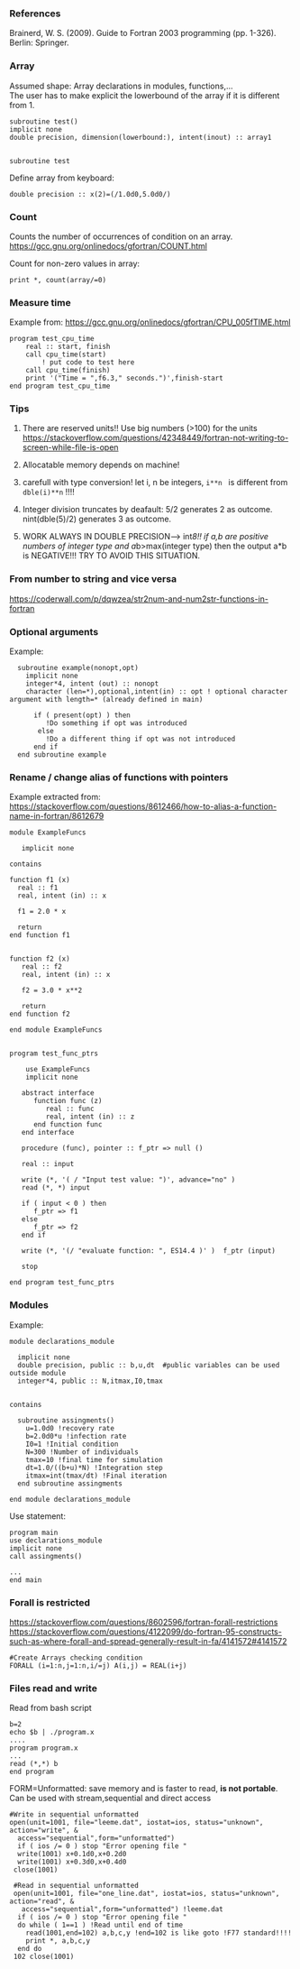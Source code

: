 ### References
Brainerd, W. S. (2009). Guide to Fortran 2003 programming (pp. 1-326). Berlin: Springer.  

### Array
Assumed shape: Array declarations in modules, functions,...  
The user has to make explicit the lowerbound of the array if it is different from 1.  
```
subroutine test()
implicit none
double precision, dimension(lowerbound:), intent(inout) :: array1


subroutine test
```
Define array from keyboard:
```
double precision :: x(2)=(/1.0d0,5.0d0/)
```

### Count
Counts the number of occurrences of condition on an array.
https://gcc.gnu.org/onlinedocs/gfortran/COUNT.html  
  
Count for non-zero values in array:  
```
print *, count(array/=0)
```

### Measure time
Example from: https://gcc.gnu.org/onlinedocs/gfortran/CPU_005fTIME.html
```
program test_cpu_time
    real :: start, finish
    call cpu_time(start)
        ! put code to test here
    call cpu_time(finish)
    print '("Time = ",f6.3," seconds.")',finish-start
end program test_cpu_time
```
### Tips
1. There are reserved units!! Use big numbers (>100) for the units  
https://stackoverflow.com/questions/42348449/fortran-not-writing-to-screen-while-file-is-open  

2. Allocatable memory depends on machine!

3. carefull with type conversion! let i, n be integers,  ```i**n ``` is different from ```dble(i)**n``` !!!!

4. Integer division truncates by deafault: 5/2 generates 2 as outcome. nint(dble(5)/2) generates 3 as outcome. 

5. WORK ALWAYS IN DOUBLE PRECISION--> int*8!! if a,b are positive numbers of integer type and a*b>max(integer type) then the output a*b is NEGATIVE!!! TRY TO AVOID THIS SITUATION.

### From number to string and vice versa
https://coderwall.com/p/dqwzea/str2num-and-num2str-functions-in-fortran

### Optional arguments
Example:
```
  subroutine example(nonopt,opt)
    implicit none
    integer*4, intent (out) :: nonopt
    character (len=*),optional,intent(in) :: opt ! optional character argument with length=* (already defined in main)
   
      if ( present(opt) ) then
         !Do something if opt was introduced
       else
         !Do a different thing if opt was not introduced
      end if
  end subroutine example
```

### Rename / change alias of functions with pointers
Example extracted from: https://stackoverflow.com/questions/8612466/how-to-alias-a-function-name-in-fortran/8612679
```
module ExampleFuncs

   implicit none

contains

function f1 (x)
  real :: f1
  real, intent (in) :: x

  f1 = 2.0 * x

  return
end function f1


function f2 (x)
   real :: f2
   real, intent (in) :: x

   f2 = 3.0 * x**2

   return
end function f2

end module ExampleFuncs


program test_func_ptrs

    use ExampleFuncs
    implicit none

   abstract interface
      function func (z)
         real :: func
         real, intent (in) :: z
      end function func
   end interface

   procedure (func), pointer :: f_ptr => null ()

   real :: input

   write (*, '( / "Input test value: ")', advance="no" )
   read (*, *) input

   if ( input < 0 ) then
      f_ptr => f1
   else
      f_ptr => f2
   end if

   write (*, '(/ "evaluate function: ", ES14.4 )' )  f_ptr (input)

   stop

end program test_func_ptrs

```

### Modules
Example:
```
module declarations_module

  implicit none
  double precision, public :: b,u,dt  #public variables can be used outside module
  integer*4, public :: N,itmax,I0,tmax


contains

  subroutine assingments()
    u=1.0d0 !recovery rate
    b=2.0d0*u !infection rate
    I0=1 !Initial condition
    N=300 !Number of individuals
    tmax=10 !final time for simulation
    dt=1.0/((b+u)*N) !Integration step
    itmax=int(tmax/dt) !Final iteration
  end subroutine assingments

end module declarations_module
```
Use statement:
```
program main
use declarations_module
implicit none
call assingments()

...
end main
```
### Forall is restricted 

https://stackoverflow.com/questions/8602596/fortran-forall-restrictions  
https://stackoverflow.com/questions/4122099/do-fortran-95-constructs-such-as-where-forall-and-spread-generally-result-in-fa/4141572#4141572
```
#Create Arrays checking condition
FORALL (i=1:n,j=1:n,i/=j) A(i,j) = REAL(i+j)
```
### Files read and write
Read from bash script
```
b=2
echo $b | ./program.x
....
program program.x
...
read (*,*) b
end program
```
FORM=Unformatted: save memory and is faster to read, **is not portable**. Can be used with stream,sequential and direct access
```
#Write in sequential unformatted
open(unit=1001, file="leeme.dat", iostat=ios, status="unknown", action="write", &
  access="sequential",form="unformatted")
  if ( ios /= 0 ) stop "Error opening file "
  write(1001) x+0.1d0,x+0.2d0
  write(1001) x+0.3d0,x+0.4d0
 close(1001)
 
 #Read in sequential unformatted
 open(unit=1001, file="one_line.dat", iostat=ios, status="unknown", action="read", &
   access="sequential",form="unformatted") !leeme.dat
  if ( ios /= 0 ) stop "Error opening file "
  do while ( 1==1 ) !Read until end of time
    read(1001,end=102) a,b,c,y !end=102 is like goto !F77 standard!!!!
    print *, a,b,c,y
  end do
 102 close(1001)
```
